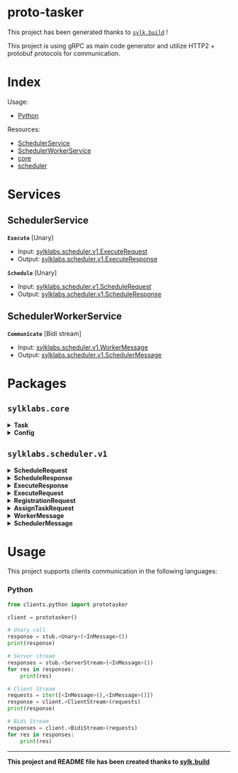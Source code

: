 # proto-tasker

This project has been generated thanks to [```sylk.build```](https://www.sylk.build) !

This project is using gRPC as main code generator and utilize HTTP2 + protobuf protocols for communication.

# Index
Usage:
- [Python](#python)

Resources:
- [SchedulerService](#schedulerservice)
- [SchedulerWorkerService](#schedulerworkerservice)
- [core](#core)
- [scheduler](#scheduler)

# Services

## SchedulerService

__`Execute`__ [Unary]
- Input: [sylklabs.scheduler.v1.ExecuteRequest](#executerequest)
- Output: [sylklabs.scheduler.v1.ExecuteResponse](#executeresponse)

__`Schedule`__ [Unary]
- Input: [sylklabs.scheduler.v1.ScheduleRequest](#schedulerequest)
- Output: [sylklabs.scheduler.v1.ScheduleResponse](#scheduleresponse)

## SchedulerWorkerService

__`Communicate`__ [Bidi stream]
- Input: [sylklabs.scheduler.v1.WorkerMessage](#workermessage)
- Output: [sylklabs.scheduler.v1.SchedulerMessage](#schedulermessage)

# Packages

## `sylklabs.core`


<details id="#Task">
<summary><b>Task</b></summary>

### __Task__
: 
* __id__ [TYPE_STRING]


* __payload__ [[Any](#Any)]

</details>


<details id="#Config">
<summary><b>Config</b></summary>

### __Config__
: 
* __node_type__ [[NodeType](#NodeType)]


* __num_workers__ [TYPE_INT32]


* __grpc_port__ [TYPE_INT32]

</details>

## `sylklabs.scheduler.v1`


<details id="#ScheduleRequest">
<summary><b>ScheduleRequest</b></summary>

### __ScheduleRequest__
: 
* __task__ [[Task](#Task)]

</details>


<details id="#ScheduleResponse">
<summary><b>ScheduleResponse</b></summary>

### __ScheduleResponse__
: 
* __scheduled_task_id__ [TYPE_INT32]

</details>


<details id="#ExecuteResponse">
<summary><b>ExecuteResponse</b></summary>

### __ExecuteResponse__
: 
* __task_id__ [TYPE_INT32]


* __state__ [[TaskState](#TaskState)]

</details>


<details id="#ExecuteRequest">
<summary><b>ExecuteRequest</b></summary>

### __ExecuteRequest__
: 
* __task__ [[Task](#Task)]

</details>


<details id="#RegistrationRequest">
<summary><b>RegistrationRequest</b></summary>

### __RegistrationRequest__
: 
* __worker_id__ [TYPE_STRING]


* __supported_tasks__ [TYPE_STRING]

</details>


<details id="#AssignTaskRequest">
<summary><b>AssignTaskRequest</b></summary>

### __AssignTaskRequest__
: 
* __task__ [[Task](#Task)]

</details>


<details id="#WorkerMessage">
<summary><b>WorkerMessage</b></summary>

### __WorkerMessage__
: 
* __worker_message_type__ [TYPE_ONEOF]

</details>


<details id="#SchedulerMessage">
<summary><b>SchedulerMessage</b></summary>

### __SchedulerMessage__
: 
* __scheduler_message_type__ [TYPE_ONEOF]

</details>


# Usage

This project supports clients communication in the following languages:

### Python

```py
from clients.python import prototasker

client = prototasker()

# Unary call
response = stub.<Unary>(<InMessage>())
print(response)

# Server stream
responses = stub.<ServerStream>(<InMessage>())
for res in responses:
	print(res)

# Client Stream
requests = iter([<InMessage>(),<InMessage>()])
response = client.<ClientStream>(requests)
print(response)

# Bidi Stream
responses = client.<BidiStream>(requests)
for res in responses:
	print(res)
```


* * *
__This project and README file has been created thanks to [sylk.build](https://www.sylk.build)__